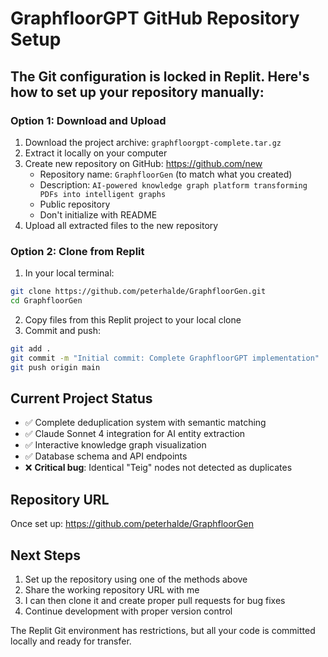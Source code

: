 # GraphfloorGPT GitHub Repository Setup

## The Git configuration is locked in Replit. Here's how to set up your repository manually:

### Option 1: Download and Upload
1. Download the project archive: `graphfloorgpt-complete.tar.gz`
2. Extract it locally on your computer
3. Create new repository on GitHub: https://github.com/new
   - Repository name: `GraphfloorGen` (to match what you created)
   - Description: `AI-powered knowledge graph platform transforming PDFs into intelligent graphs`
   - Public repository
   - Don't initialize with README
4. Upload all extracted files to the new repository

### Option 2: Clone from Replit
1. In your local terminal:
```bash
git clone https://github.com/peterhalde/GraphfloorGen.git
cd GraphfloorGen
```

2. Copy files from this Replit project to your local clone
3. Commit and push:
```bash
git add .
git commit -m "Initial commit: Complete GraphfloorGPT implementation"
git push origin main
```

## Current Project Status
- ✅ Complete deduplication system with semantic matching
- ✅ Claude Sonnet 4 integration for AI entity extraction  
- ✅ Interactive knowledge graph visualization
- ✅ Database schema and API endpoints
- ❌ **Critical bug**: Identical "Teig" nodes not detected as duplicates

## Repository URL
Once set up: https://github.com/peterhalde/GraphfloorGen

## Next Steps
1. Set up the repository using one of the methods above
2. Share the working repository URL with me
3. I can then clone it and create proper pull requests for bug fixes
4. Continue development with proper version control

The Replit Git environment has restrictions, but all your code is committed locally and ready for transfer.